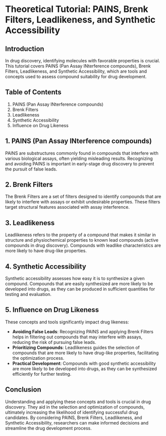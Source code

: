 # Theoretical Tutorial: PAINS, Brenk Filters, Leadlikeness, and Synthetic Accessibility

## Introduction
In drug discovery, identifying molecules with favorable properties is crucial. This tutorial covers PAINS (Pan Assay INterference compounds), Brenk Filters, Leadlikeness, and Synthetic Accessibility, which are tools and concepts used to assess compound suitability for drug development.

## Table of Contents
1. PAINS (Pan Assay INterference compounds)
2. Brenk Filters
3. Leadlikeness
4. Synthetic Accessibility
5. Influence on Drug Likeness

## 1. PAINS (Pan Assay INterference compounds)
PAINS are substructures commonly found in compounds that interfere with various biological assays, often yielding misleading results. Recognizing and avoiding PAINS is important in early-stage drug discovery to prevent the pursuit of false leads.

## 2. Brenk Filters
The Brenk Filters are a set of filters designed to identify compounds that are likely to interfere with assays or exhibit undesirable properties. These filters target structural features associated with assay interference.

## 3. Leadlikeness
Leadlikeness refers to the property of a compound that makes it similar in structure and physiochemical properties to known lead compounds (active compounds in drug discovery). Compounds with leadlike characteristics are more likely to have drug-like properties.

## 4. Synthetic Accessibility
Synthetic accessibility assesses how easy it is to synthesize a given compound. Compounds that are easily synthesized are more likely to be developed into drugs, as they can be produced in sufficient quantities for testing and evaluation.

## 5. Influence on Drug Likeness
These concepts and tools significantly impact drug likeness:
- **Avoiding False Leads**: Recognizing PAINS and applying Brenk Filters helps in filtering out compounds that may interfere with assays, reducing the risk of pursuing false leads.
- **Prioritizing Compounds**: Leadlikeness guides the selection of compounds that are more likely to have drug-like properties, facilitating the optimization process.
- **Practical Development**: Compounds with good synthetic accessibility are more likely to be developed into drugs, as they can be synthesized efficiently for further testing.

## Conclusion
Understanding and applying these concepts and tools is crucial in drug discovery. They aid in the selection and optimization of compounds, ultimately increasing the likelihood of identifying successful drug candidates. By considering PAINS, Brenk Filters, Leadlikeness, and Synthetic Accessibility, researchers can make informed decisions and streamline the drug development process.